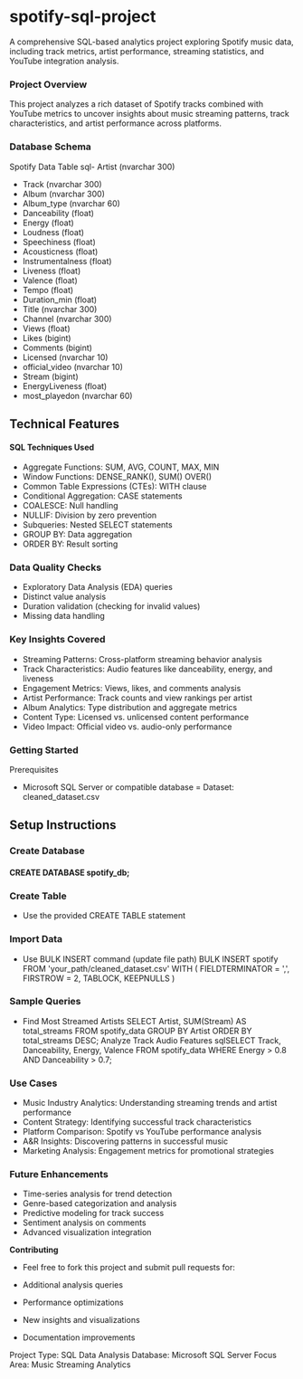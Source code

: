 # spotify-sql-project

A comprehensive SQL-based analytics project exploring Spotify music data, including track metrics, artist performance, streaming statistics, and YouTube integration analysis.

### Project Overview
This project analyzes a rich dataset of Spotify tracks combined with YouTube metrics to uncover insights about music streaming patterns, track characteristics, and artist performance across platforms.

### Database Schema
Spotify Data Table
sql- Artist (nvarchar 300)
- Track (nvarchar 300)
- Album (nvarchar 300)
- Album_type (nvarchar 60)
- Danceability (float)
- Energy (float)
- Loudness (float)
- Speechiness (float)
- Acousticness (float)
- Instrumentalness (float)
- Liveness (float)
- Valence (float)
- Tempo (float)
- Duration_min (float)
- Title (nvarchar 300)
- Channel (nvarchar 300)
- Views (float)
- Likes (bigint)
- Comments (bigint)
- Licensed (nvarchar 10)
- official_video (nvarchar 10)
- Stream (bigint)
- EnergyLiveness (float)
- most_playedon (nvarchar 60)


## Technical Features
#### SQL Techniques Used

- Aggregate Functions: SUM, AVG, COUNT, MAX, MIN
- Window Functions: DENSE_RANK(), SUM() OVER()
- Common Table Expressions (CTEs): WITH clause
- Conditional Aggregation: CASE statements
- COALESCE: Null handling
- NULLIF: Division by zero prevention
- Subqueries: Nested SELECT statements
- GROUP BY: Data aggregation
- ORDER BY: Result sorting

### Data Quality Checks

- Exploratory Data Analysis (EDA) queries
- Distinct value analysis
- Duration validation (checking for invalid values)
- Missing data handling

### Key Insights Covered

- Streaming Patterns: Cross-platform streaming behavior analysis
- Track Characteristics: Audio features like danceability, energy, and liveness
- Engagement Metrics: Views, likes, and comments analysis
- Artist Performance: Track counts and view rankings per artist
- Album Analytics: Type distribution and aggregate metrics
- Content Type: Licensed vs. unlicensed content performance
- Video Impact: Official video vs. audio-only performance

### Getting Started
Prerequisites

- Microsoft SQL Server or compatible database
= Dataset: cleaned_dataset.csv

## Setup Instructions

### Create Database

#### CREATE DATABASE spotify_db;

### Create Table

- Use the provided CREATE TABLE statement

### Import Data

- Use BULK INSERT command (update file path)
BULK INSERT spotify
FROM 'your_path/cleaned_dataset.csv'
WITH (
    FIELDTERMINATOR = ',',
    FIRSTROW = 2,
    TABLOCK,
    KEEPNULLS
)



### Sample Queries
- Find Most Streamed Artists
SELECT Artist, SUM(Stream) AS total_streams
FROM spotify_data
GROUP BY Artist
ORDER BY total_streams DESC;
Analyze Track Audio Features
sqlSELECT Track, Danceability, Energy, Valence
FROM spotify_data
WHERE Energy > 0.8 AND Danceability > 0.7;

### Use Cases

- Music Industry Analytics: Understanding streaming trends and artist performance
- Content Strategy: Identifying successful track characteristics
- Platform Comparison: Spotify vs YouTube performance analysis
- A&R Insights: Discovering patterns in successful music
- Marketing Analysis: Engagement metrics for promotional strategies

### Future Enhancements

- Time-series analysis for trend detection
- Genre-based categorization and analysis
- Predictive modeling for track success
- Sentiment analysis on comments
- Advanced visualization integration

**Contributing**
- Feel free to fork this project and submit pull requests for:

- Additional analysis queries
- Performance optimizations
- New insights and visualizations
- Documentation improvements



Project Type: SQL Data Analysis
Database: Microsoft SQL Server
Focus Area: Music Streaming Analytics
